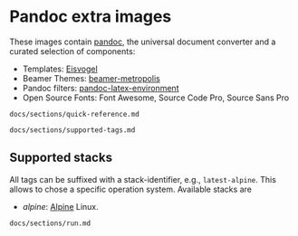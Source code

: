 Pandoc extra images
==================================================================

These images contain [pandoc][], the universal document converter
and a curated selection of components:

* Templates: [Eisvogel][]
* Beamer Themes: [beamer-metropolis][]
* Pandoc filters: [pandoc-latex-environment][]
* Open Source Fonts: Font Awesome, Source Code Pro, Source Sans Pro


[Eisvogel]: https://github.com/Wandmalfarbe/pandoc-latex-template
[beamer-metropolis]: https://github.com/matze/mtheme
[pandoc-latex-environment]: https://github.com/chdemko/pandoc-latex-environment

[pandoc]: https://pandoc.org/
[LaTeX]: https://latex-project.org/
[TeX Live]: https://www.tug.org/texlive/

``` include
docs/sections/quick-reference.md
```

``` include
docs/sections/supported-tags.md
```

Supported stacks <a name="supported-stacks"></a>
------------------------------------------------------------------

All tags can be suffixed with a stack-identifier, e.g.,
`latest-alpine`. This allows to chose a specific operation system.
Available stacks are

- *alpine*: [Alpine] Linux.

[Alpine]: https://alpinelinux.org/

``` include
docs/sections/run.md
```
